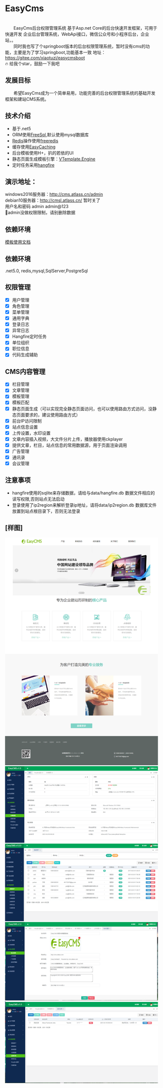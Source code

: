 <!--
 * @Author: your name
 * @Date: 2020-12-28 17:31:14
 * @LastEditTime: 2021-04-29 15:31:33
 * @LastEditors: Please set LastEditors
 * @Description: In User Settings Edit
 * @FilePath: \undefinede:\开源\Atlass开发框架\EasyCMS\README.md
-->

# EasyCms
&emsp;&emsp;<font face="黑体" color="#FF0000"></font>   
&emsp;&emsp;EasyCms后台权限管理系统 基于Asp.net Core的后台快速开发框架，可用于快速开发 企业后台管理系统，WebApi接口，微信公众号和小程序后台，企业站，。    
&emsp;&emsp;同时我也写了个springboot版本的后台权限管理系统，暂时没有cms的功能，主要是为了学习springboot,功能基本一致
地址：https://gitee.com/xiaotuzi/easycmsboot    
:fire: 给我个star，鼓励一下我吧
## 发展目标
&emsp;&emsp;希望EasyCms成为一个简单易用，功能完善的后台权限管理系统的基础开发框架和建站CMS系统。

## 技术介绍
+ 基于.net5
+ ORM使用[FreeSql](https://github.com/dotnetcore/FreeSql),默认使用mysql数据库
+ [Redis](https://github.com/tporadowski/redis)操作使用[freeredis](https://github.com/2881099/freeredis)
+ 缓存使用[EasyCaching](https://github.com/dotnetcore/EasyCaching)
+ 后台模板使用H+，扒的若依的UI
+ 静态页面生成模板引擎：[VTemplate.Engine](https://github.com/jasonyush/VTemplate.Engine)
+ 定时任务采用[hangfire](https://github.com/HangfireIO/Hangfire)
## 演示地址：
 windows2016服务器：http://cms.atlass.cn/admin   
 debian10服务器：http://cmsl.atlass.cn/  暂时关了   
用户名和密码 admin  admin@123    
 🛑admin没做权限限制，请别删除数据

## 依赖环境
  [模板使用文档](https://www.yuque.com/jasonyush/easycms/dorh3a)
## 依赖环境
 .net5.0, redis,mysql,SqlServer,PostgreSql
## 权限管理
+ [x] 用户管理
+ [x] 角色管理
+ [x] 菜单管理
+ [x] 通用字典
+ [x] 登录日志
+ [x] 异常日志
+ [x] Hangfire定时任务
+ [x] 单位组织
+ [x] 职位信息
+ [x] 代码生成辅助
## CMS内容管理
+ [x] 栏目管理
+ [x] 文章管理
+ [x] 模板管理
+ [x] 模板匹配
+ [x] 静态页面生成（可以实现完全静态页面访问，也可以使用路由方式访问，没静态页面要求的，建议使用路由方式）
+ [X] 前台IP访问限制
+ [X] 站点信息设置
+ [X] 上传设置，水印设置
+ [X] 文章内容插入视频，大文件分片上传，播放器使用ckplayer
+ [x] 提供文章，栏目，站点信息的常用数据源，用于页面渲染调用
+ [x] 广告管理
+ [x] 通讯录
+ [x] 会议管理
## 注意事项
+ hangfire使用的sqlite来存储数据，请给与data/hangfire.db 数据文件相应的读写权限,否则站点无法启动
+ 登录使用了ip2region来解析登录ip地址，请将data/ip2region.db 数据库文件放置到站点根目录下，否则无法登录
## [样图]  
![Image](资料/Index.png)
![Image](资料/home.png)
![Image](资料/user.png)
![Image](资料/site.png)
![Image](资料/task.png)